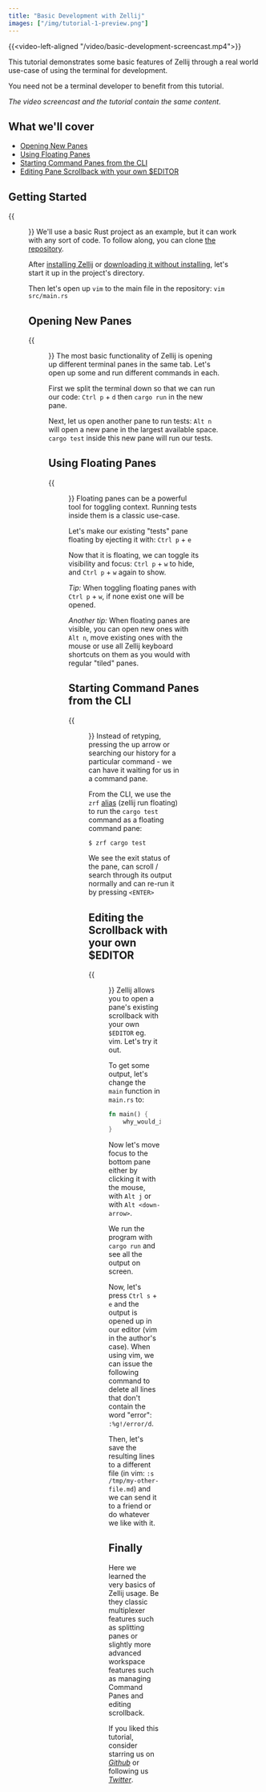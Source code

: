 ```yaml
---
title: "Basic Development with Zellij"
images: ["/img/tutorial-1-preview.png"]
---
```

{{<video-left-aligned "/video/basic-development-screencast.mp4">}}

This tutorial demonstrates some basic features of Zellij through a real world use-case of using the terminal for development.

You need not be a terminal developer to benefit from this tutorial.

*The video screencast and the tutorial contain the same content.*

## What we'll cover
- [Opening New Panes](#opening-new-panes)
- [Using Floating Panes](#using-floating-panes)
- [Starting Command Panes from the CLI](#starting-command-panes-from-the-cli)
- [Editing Pane Scrollback with your own $EDITOR](#editing-the-scrollback-with-your-own-editor)

## Getting Started
{{<figure src="/img/tutorial-1-getting-started.png" class="center" style="max-width 995px;" alt="An image of Zellij running inside a terminal with vim open to the main.rs file of the project.">}}
We'll use a basic Rust project as an example, but it can work with any sort of code. To follow along, you can clone [the repository](https://github.com/imsnif/zellij-screencast-1).

After [installing Zellij](https://github.com/zellij-org/zellij/blob/main/docs/THIRD_PARTY_INSTALL.md) or [downloading it without installing](https://zellij.dev), let's start it up in the project's directory.

Then let's open up `vim` to the main file in the repository: `vim src/main.rs`

## Opening New Panes
{{<figure src="/img/tutorial-1-opening-new-panes.png" class="center" style="max-width 995px;" alt="An image of Zellij with three panes, one open to main.rs, one running cargo run and the third running cargo test">}}
The most basic functionality of Zellij is opening up different terminal panes in the same tab. Let's open up some and run different commands in each.

First we split the terminal down so that we can run our code: `Ctrl p` + `d` then `cargo run` in the new pane.

Next, let us open another pane to run tests: `Alt n` will open a new pane in the largest available space. `cargo test` inside this new pane will run our tests.

## Using Floating Panes
{{<figure src="/img/tutorial-1-using-floating-panes.png" class="center" style="max-width 995px;" alt="An image of Zellij with a floating pane running cargo test">}}
Floating panes can be a powerful tool for toggling context. Running tests inside them is a classic use-case.

Let's make our existing "tests" pane floating by ejecting it with: `Ctrl p` + `e`

Now that it is floating, we can toggle its visibility and focus: `Ctrl p` + `w` to hide, and `Ctrl p` + `w` again to show.

*Tip:* When toggling floating panes with `Ctrl p` + `w`, if none exist one will be opened.

*Another tip:* When floating panes are visible, you can open new ones with `Alt n`, move existing ones with the mouse or use all Zellij keyboard shortcuts on them as you would with regular "tiled" panes.

## Starting Command Panes from the CLI
{{<figure src="/img/tutorial-1-command-panes.png" class="center" style="max-width 995px;" alt="An image of Zellij with two floating panes, the front one running cargo test and showing its exit status and extra controls on screen">}}
Instead of retyping, pressing the up arrow or searching our history for a particular command - we can have it waiting for us in a command pane.

From the CLI, we use the `zrf` [alias](https://zellij.dev/documentation/controlling-zellij-through-cli.html#completions) (zellij run floating) to run the `cargo test` command as a floating command pane:
```bash
$ zrf cargo test
```
We see the exit status of the pane, can scroll / search through its output normally and can re-run it by pressing `<ENTER>`

## Editing the Scrollback with your own $EDITOR
{{<figure src="/img/tutorial-1-editing-scrollback.png" class="center" style="max-width 995px;" alt="An image of Zellij with a pane open to the vim editor editing its own scrollback">}}
Zellij allows you to open a pane's existing scrollback with your own `$EDITOR` eg. vim. Let's try it out.

To get some output, let's change the `main` function in `main.rs` to:
```rust
fn main() {
    why_would_i_want_this();
}
```
Now let's move focus to the bottom pane either by clicking it with the mouse, with `Alt j` or with `Alt <down-arrow>`.

We run the program with `cargo run` and see all the output on screen.

Now, let's press `Ctrl s` + `e` and the output is opened up in our editor (vim in the author's case). When using vim, we can issue the following command to delete all lines that don't contain the word "error": `:%g!/error/d`.

Then, let's save the resulting lines to a different file (in vim: `:s /tmp/my-other-file.md`) and we can send it to a friend or do whatever we like with it.

## Finally
Here we learned the very basics of Zellij usage. Be they classic multiplexer features such as splitting panes or slightly more advanced workspace features such as managing Command Panes and editing scrollback.

If you liked this tutorial, consider starring us on [*Github*](https://github.com/zellij-org/zellij) or following us [*Twitter*](https://twitter.com/Zellij_dev).
